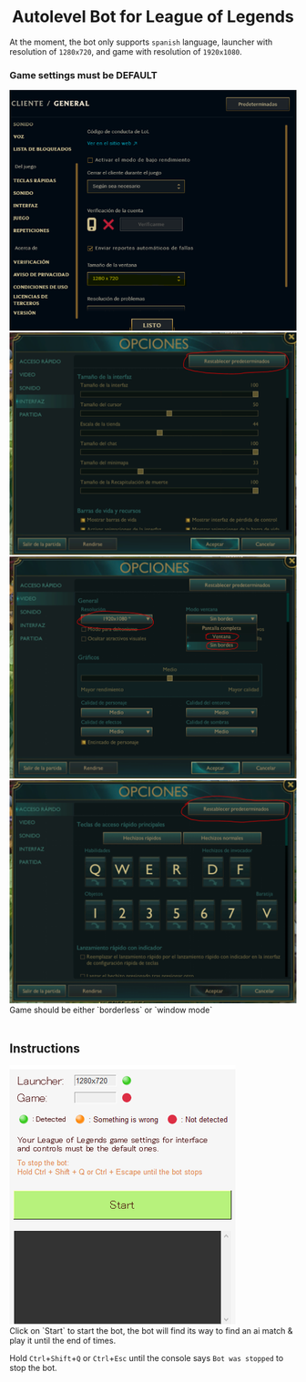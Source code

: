 <h1 align='center'>Autolevel Bot for League of Legends</h1>

At the moment, the bot only supports `spanish` language, launcher with resolution of `1280x720`, and game with resolution of `1920x1080`.

### Game settings must be DEFAULT

<img src='./resources/launcherSettings.png' />
<img src='./resources/gameSettings1.png' />
<img src='./resources/gameSettings2.png' />
<img src='./resources/gameSettings3.png' />
<br>
Game should be either `borderless` or `window mode`
<br>
<br>

## Instructions

<img src='./resources/guibotScreen.png' />
<br>
Click on `Start` to start the bot, the bot will find its way to find an ai match & play it until the end of times.

Hold `Ctrl`+`Shift`+`Q` or `Ctrl`+`Esc` until the console says `Bot was stopped` to stop the bot.
